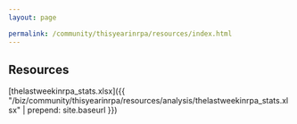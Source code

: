 ```yaml
---
layout: page

permalink: /community/thisyearinrpa/resources/index.html
---
```


<h2>Resources</h2>

[thelastweekinrpa_stats.xlsx]({{ "/biz/community/thisyearinrpa/resources/analysis/thelastweekinrpa_stats.xlsx" | prepend: site.baseurl }})


